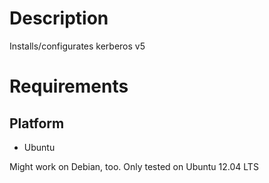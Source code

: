 Description
===========

Installs/configurates kerberos v5

Requirements
============

Platform
--------

* Ubuntu

Might work on Debian, too. Only tested on Ubuntu 12.04 LTS
